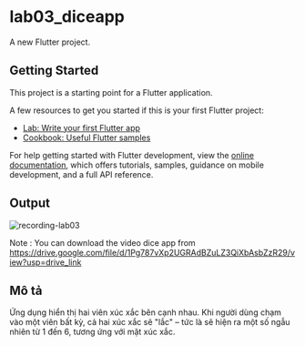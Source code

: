 # lab03_diceapp

A new Flutter project.

## Getting Started

This project is a starting point for a Flutter application.

A few resources to get you started if this is your first Flutter project:

- [Lab: Write your first Flutter app](https://docs.flutter.dev/get-started/codelab)
- [Cookbook: Useful Flutter samples](https://docs.flutter.dev/cookbook)

For help getting started with Flutter development, view the
[online documentation](https://docs.flutter.dev/), which offers tutorials,
samples, guidance on mobile development, and a full API reference.

## Output

![recording-lab03](https://github.com/user-attachments/assets/94f23497-e84f-4710-b4e8-b445f7fb0cda)


Note : You can download the video dice app from https://drive.google.com/file/d/1Pg787vXp2UGRAdBZuLZ3QiXbAsbZzR29/view?usp=drive_link

## Mô tả

Ứng dụng hiển thị hai viên xúc xắc bên cạnh nhau. Khi người dùng chạm vào một viên bất kỳ, cả hai xúc xắc sẽ "lắc" – tức là sẽ hiện ra một số ngẫu nhiên từ 1 đến 6, tương ứng với mặt xúc xắc.


